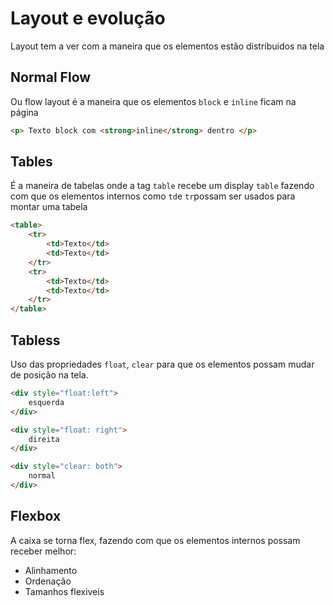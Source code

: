 # Layout e evolução

Layout tem a ver com a maneira que os elementos estão distribuidos na tela

## Normal Flow

Ou flow layout é a maneira que os elementos `block` e `inline` ficam na página

```html
<p> Texto block com <strong>inline</strong> dentro </p>
```

## Tables

É a maneira de tabelas onde a tag `table` recebe um display `table` fazendo com que os elementos internos como `td`e `tr`possam ser usados para montar uma tabela

```html
<table>
    <tr>
        <td>Texto</td>
        <td>Texto</td>
    </tr>
    <tr>
        <td>Texto</td>
        <td>Texto</td>
    </tr>
</table>
```

## Tabless

Uso das propriedades `float`, `clear` para que os elementos possam mudar de posição na tela.

```html
<div style="float:left">
    esquerda
</div>

<div style="float: right">
    direita
</div>

<div style="clear: both">
    normal
</div>
```

## Flexbox

A caixa se torna flex, fazendo com que os elementos internos possam receber melhor:

- Alinhamento
- Ordenação
- Tamanhos flexiveis